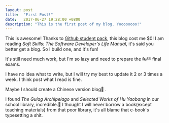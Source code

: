 ```yaml
---
layout: post
title:  "First Post!"
date:   2017-06-27 19:28:00 +0800
description: "This is the first post of my blog. Yoooooooo!"
---
```

This is awesome! Thanks to [Github student pack](https://education.github.com/pack), this blog cost me $0! I am reading *Soft Skills: The Software Developer's Life Manual*, it's said you better get a blog. So I build one, and it's fun!

It's still need much work, but I'm so lazy and need to prepare the ~~fu**~~ final exams.

I have no idea what to write, but I will try my best to update it 2 or 3 times a week. I think post what I read is fine.

Maybe I should create a Chinese version blog🤔 .

I found *The Gulag Archipelago* and *Selected Works of Hu Yaobang* in our school library, incredible.👏
I thought I will never borrow a book(except teaching materials) from that poor library, it's all blame that e-book's typesetting a shit.
